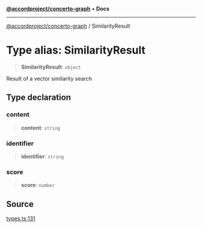 [**@accordproject/concerto-graph**](../README.md) • **Docs**

***

[@accordproject/concerto-graph](../README.md) / SimilarityResult

# Type alias: SimilarityResult

> **SimilarityResult**: `object`

Result of a vector similarity search

## Type declaration

### content

> **content**: `string`

### identifier

> **identifier**: `string`

### score

> **score**: `number`

## Source

[types.ts:131](https://github.com/accordproject/lab-concerto-graph/blob/bea41ec87924201b9fbf2eb7e09102b1acce5799/src/types.ts#L131)
